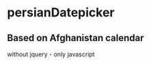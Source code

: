 # persianDatepicker

<h2>Based on Afghanistan calendar</h2>
<p>without jquery - only javascript</p>
